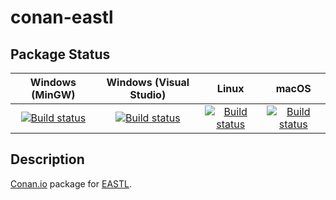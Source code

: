 # conan-eastl

## Package Status

| Windows (MinGW) | Windows (Visual Studio) | Linux | macOS |
|:---------------:|:-----------------------:|:-----:|:-----:|
|[![Build status](https://ci.appveyor.com/api/projects/status/afpxf7hpmaq7c4gb/branch/testing%2F3.16.05?svg=true)](https://ci.appveyor.com/project/SpaceIm/conan-eastl)|[![Build status](https://github.com/SpaceIm/conan-eastl/workflows/.github/workflows/windows.yml/badge.svg?branch=testing%2F3.16.05)](https://github.com/SpaceIm/conan-eastl/actions/workflows/windows.yml?query=branch%3Atesting%2F3.16.05)|[![Build status](https://github.com/SpaceIm/conan-eastl/workflows/.github/workflows/linux.yml/badge.svg?branch=testing%2F3.16.05)](https://github.com/SpaceIm/conan-eastl/actions/workflows/linux.yml?query=branch%3Atesting%2F3.16.05)|[![Build status](https://github.com/SpaceIm/conan-eastl/workflows/.github/workflows/macos.yml/badge.svg?branch=testing%2F3.16.05)](https://github.com/SpaceIm/conan-eastl/actions/workflows/macos.yml?query=branch%3Atesting%2F3.16.05)|

## Description

[Conan.io](https://conan.io) package for [EASTL](https://github.com/electronicarts/EASTL).
